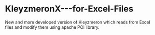 # KleyzmeronX---for-Excel-Files
New and more developed version of Kleyzmeron which reads from Excel files and modify them using apache POI library.
